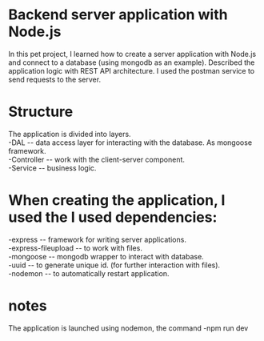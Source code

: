 # Backend server application with Node.js

In this pet project, I learned how to create a server application with Node.js and connect to a database (using mongodb as an example). Described the application logic with REST API architecture. I used the postman service to send requests to the server.

# Structure

The application is divided into layers.\
-DAL -- data access layer for interacting with the database. As mongoose framework.\
-Controller -- work with the client-server component.\
-Service -- business logic.

# When creating the application, I used the I used dependencies:

-express -- framework for writing server applications.\
-express-fileupload -- to work with files.\
-mongoose -- mongodb wrapper to interact with database.\
-uuid -- to generate unique id. (for further interaction with files).\
-nodemon -- to automatically restart application.

# notes

The application is launched using nodemon, the command -npm run dev